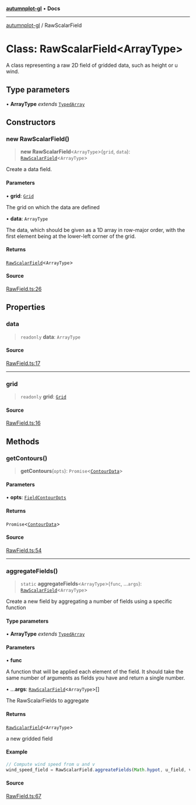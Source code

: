 [**autumnplot-gl**](../index.md) • **Docs**

***

[autumnplot-gl](../globals.md) / RawScalarField

# Class: RawScalarField\<ArrayType\>

A class representing a raw 2D field of gridded data, such as height or u wind.

## Type parameters

• **ArrayType** *extends* [`TypedArray`](../type-aliases/TypedArray.md)

## Constructors

### new RawScalarField()

> **new RawScalarField**\<`ArrayType`\>(`grid`, `data`): [`RawScalarField`](RawScalarField.md)\<`ArrayType`\>

Create a data field.

#### Parameters

• **grid**: [`Grid`](Grid.md)

The grid on which the data are defined

• **data**: `ArrayType`

The data, which should be given as a 1D array in row-major order, with the first element being at the lower-left corner of the grid.

#### Returns

[`RawScalarField`](RawScalarField.md)\<`ArrayType`\>

#### Source

[RawField.ts:26](https://github.com/tsupinie/autumnplot-gl/blob/7275cfd3c408281ebdf9877f1a2a5b354d6cd87f/src/RawField.ts#L26)

## Properties

### data

> `readonly` **data**: `ArrayType`

#### Source

[RawField.ts:17](https://github.com/tsupinie/autumnplot-gl/blob/7275cfd3c408281ebdf9877f1a2a5b354d6cd87f/src/RawField.ts#L17)

***

### grid

> `readonly` **grid**: [`Grid`](Grid.md)

#### Source

[RawField.ts:16](https://github.com/tsupinie/autumnplot-gl/blob/7275cfd3c408281ebdf9877f1a2a5b354d6cd87f/src/RawField.ts#L16)

## Methods

### getContours()

> **getContours**(`opts`): `Promise`\<[`ContourData`](../type-aliases/ContourData.md)\>

#### Parameters

• **opts**: [`FieldContourOpts`](../interfaces/FieldContourOpts.md)

#### Returns

`Promise`\<[`ContourData`](../type-aliases/ContourData.md)\>

#### Source

[RawField.ts:54](https://github.com/tsupinie/autumnplot-gl/blob/7275cfd3c408281ebdf9877f1a2a5b354d6cd87f/src/RawField.ts#L54)

***

### aggregateFields()

> `static` **aggregateFields**\<`ArrayType`\>(`func`, ...`args`): [`RawScalarField`](RawScalarField.md)\<`ArrayType`\>

Create a new field by aggregating a number of fields using a specific function

#### Type parameters

• **ArrayType** *extends* [`TypedArray`](../type-aliases/TypedArray.md)

#### Parameters

• **func**

A function that will be applied each element of the field. It should take the same number of arguments as fields you have and return a single number.

• ...**args**: [`RawScalarField`](RawScalarField.md)\<`ArrayType`\>[]

The RawScalarFields to aggregate

#### Returns

[`RawScalarField`](RawScalarField.md)\<`ArrayType`\>

a new gridded field

#### Example

```ts
// Compute wind speed from u and v
wind_speed_field = RawScalarField.aggreateFields(Math.hypot, u_field, v_field);
```

#### Source

[RawField.ts:67](https://github.com/tsupinie/autumnplot-gl/blob/7275cfd3c408281ebdf9877f1a2a5b354d6cd87f/src/RawField.ts#L67)
